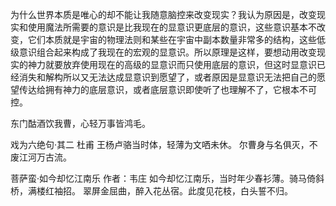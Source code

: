 为什么世界本质是唯心的却不能让我随意脑控来改变现实？我认为原因是，改变现实和使用魔法所需要的意识是比我现在的显意识更底层的意识，这些意识基本不改变，它们本质就是宇宙的物理法则和某些在宇宙中副本数量非常多的结构，这些低级意识组合起来构成了我现在的宏观的显意识。所以原理是这样，要想动用改变现实的神力就要放弃使用现在的高级的显意识而只使用底层的意识，但这时显意识已经消失和解构所以又无法达成显意识到愿望了，或者原因是显意识无法把自己的愿望传达给拥有神力的底层意识，或者底层意识即使听了也理解不了，它根本不可控。

东门酤酒饮我曹，心轻万事皆鸿毛。 

戏为六绝句·其二
杜甫
王杨卢骆当时体，轻薄为文哂未休。
尔曹身与名俱灭，不废江河万古流。

菩萨蛮·如今却忆江南乐
作者：韦庄
如今却忆江南乐，当时年少春衫薄。骑马倚斜桥，满楼红袖招。
翠屏金屈曲，醉入花丛宿。此度见花枝，白头誓不归。
